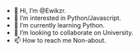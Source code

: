 - 👋 Hi, I’m @Ewikzr.
- 👀 I’m interested in Python/Javascript.
- 🌱 I’m currently learning Python.
- 💞️ I’m looking to collaborate on University.
- 📫 How to reach me Non-about.

<!---
Ewikzr/Ewikzr is a ✨ special ✨ repository because its `README.md` (this file) appears on your GitHub profile.
You can click the Preview link to take a look at your changes.
--->
